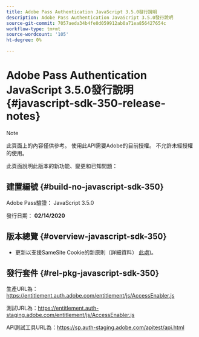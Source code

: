 ```yaml
---
title: Adobe Pass Authentication JavaScript 3.5.0發行說明
description: Adobe Pass Authentication JavaScript 3.5.0發行說明
source-git-commit: 7057aeda34b4fe0d059912ab0a71ea856427654c
workflow-type: tm+mt
source-wordcount: '105'
ht-degree: 0%

---
```


# Adobe Pass Authentication JavaScript 3.5.0發行說明 {#javascript-sdk-350-release-notes}

>[!NOTE]
>
>此頁面上的內容僅供參考。 使用此API需要Adobe的目前授權。 不允許未經授權的使用。

此頁面說明此版本的新功能、變更和已知問題：

## 建置編號 {#build-no-javascript-sdk-350}

Adobe Pass驗證： JavaScript 3.5.0

發行日期： **02/14/2020**


## 版本總覽 {#overview-javascript-sdk-350}

* 更新以支援SameSite Cookie的新原則（詳細資料） [此處](https://datatracker.ietf.org/doc/html/draft-ietf-httpbis-cookie-same-site-00))。


## 發行套件 {#rel-pkg-javascript-sdk-350}

生產URL為： https://entitlement.auth.adobe.com/entitlement/js/AccessEnabler.js

測試URL為：https://entitlement.auth-staging.adobe.com/entitlement/js/AccessEnabler.js

API測試工具URL為：https://sp.auth-staging.adobe.com/apitest/api.html
